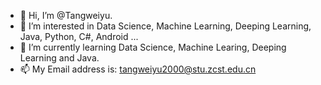 - 👋 Hi, I’m @Tangweiyu.
- 👀 I’m interested in Data Science, Machine Learning, Deeping Learning, Java, Python, C#, Android ...
- 🌱 I’m currently learning Data Science, Machine Learing, Deeping Learning and Java.
- 📫 My Email address is: tangweiyu2000@stu.zcst.edu.cn
